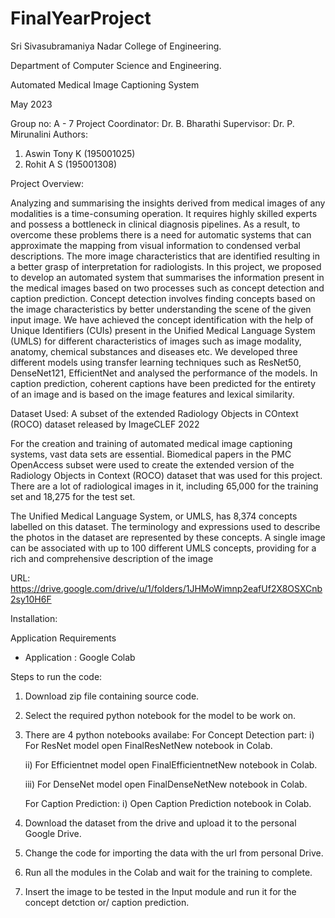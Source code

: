 # FinalYearProject



Sri Sivasubramaniya Nadar College of Engineering.

Department of Computer Science and Engineering.

Automated Medical Image Captioning System

May 2023


Group no: A - 7
Project Coordinator: Dr. B. Bharathi
Supervisor: Dr. P. Mirunalini
Authors:
1. Aswin Tony K (195001025)
2. Rohit A S (195001308)


Project Overview:


Analyzing and summarising the insights derived from medical images of any modalities is a time-consuming operation. It requires highly skilled experts and possess a bottleneck in clinical diagnosis pipelines. As a result, to overcome these problems there is a need for automatic systems that can approximate the mapping from visual information to condensed verbal descriptions. The more image characteristics that are identified resulting in a better grasp of interpretation for radiologists. In this project, we proposed to develop an automated system that summarises the information present in the medical images based on two processes such as concept detection and caption prediction. Concept detection  involves finding concepts based on the image characteristics by better understanding the scene of the given input image. We have achieved the concept identification with the help of Unique Identifiers (CUIs) present in the Unified Medical Language System (UMLS) for different characteristics of images such as image modality, anatomy, chemical substances and diseases etc. We developed three different models using transfer learning techniques such as ResNet50, DenseNet121, EfficientNet and analysed the performance of the models. In caption prediction,  coherent captions have been predicted for the entirety of an image and is based on the image features and lexical similarity.


Dataset Used: A subset of the extended Radiology Objects in COntext (ROCO) dataset released by ImageCLEF 2022


For the creation and training of automated medical image captioning systems, vast data sets are essential. Biomedical papers in the PMC OpenAccess subset were used to create the extended version of the Radiology Objects in Context (ROCO) dataset that was used for this project. There are a lot of radiological images in it, including 65,000 for the training set and 18,275 for the test set.

The Unified Medical Language System, or UMLS, has 8,374 concepts labelled on this dataset. The terminology and expressions used to describe the photos in the dataset are represented by these concepts. A single image can be associated with up to 100 different UMLS concepts, providing for a rich and comprehensive description of the image


URL:  https://drive.google.com/drive/u/1/folders/1JHMoWimnp2eafUf2X8OSXCnb2sy10H6F


Installation: 


Application Requirements


*  Application : Google Colab



Steps to run the code:


1. Download zip file containing source code.
        
2. Select the required python notebook for the model to be work on.


3. There are 4 python notebooks availabe:
   For Concept Detection part:
   i) For ResNet model open FinalResNetNew notebook in Colab.

   ii) For Efficientnet model open FinalEfficientnetNew notebook in Colab.

   iii) For DenseNet model open FinalDenseNetNew notebook in Colab.

   For Caption Prediction:
   i) Open Caption Prediction notebook in Colab.


4. Download the dataset from the drive and upload it to the personal Google Drive.

5. Change the code for importing the data with the url from personal Drive. 

6. Run all the modules in the Colab and wait for the training to complete.

7. Insert the image to be tested in the Input module and run it for the concept detction or/ caption prediction.

